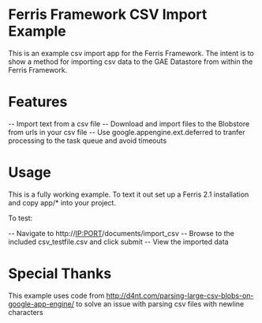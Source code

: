 Ferris Framework CSV Import Example
===================================

This is an example csv import app for the Ferris Framework.  The intent is to show a method for importing csv data to the GAE Datastore from within the Ferris Framework.

Features
========

  -- Import text from a csv file
  -- Download and import files to the Blobstore from urls in your csv file
  -- Use google.appengine.ext.deferred to tranfer processing to the task queue and avoid timeouts

Usage
=====

This is a fully working example.  To text it out set up a Ferris 2.1 installation and copy app/* into your project.

To test:

 -- Navigate to http://<IP:PORT>/documents/import_csv
 -- Browse to the included csv_testfile.csv and click submit
 -- View the imported data
 
Special Thanks
==============

This example uses code from http://d4nt.com/parsing-large-csv-blobs-on-google-app-engine/ to solve an issue with parsing csv files with newline characters